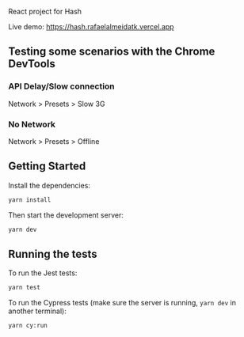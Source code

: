 React project for Hash

Live demo: https://hash.rafaelalmeidatk.vercel.app

## Testing some scenarios with the Chrome DevTools

### API Delay/Slow connection

Network > Presets > Slow 3G

### No Network

Network > Presets > Offline

## Getting Started

Install the dependencies:

```bash
yarn install
```

Then start the development server:

```bash
yarn dev
```

## Running the tests

To run the Jest tests:

```bash
yarn test
```

To run the Cypress tests (make sure the server is running, `yarn dev` in another terminal):

```bash
yarn cy:run
```
